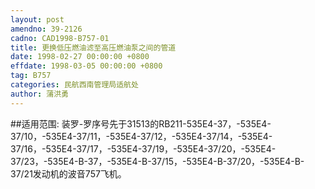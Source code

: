 ```yaml
---
layout: post
amendno: 39-2126
cadno: CAD1998-B757-01
title: 更换低压燃油滤至高压燃油泵之间的管道
date: 1998-02-27 00:00:00 +0800
effdate: 1998-03-05 00:00:00 +0800
tag: B757
categories: 民航西南管理局适航处
author: 蒲洪勇
---
```


##适用范围:
装罗-罗序号先于31513的RB211-535E4-37，-535E4-37/10，-535E4-37/11，-535E4-37/12，-535E4-37/14，-535E4-37/16，-535E4-37/17，-535E4-37/19，-535E4-37/20，-535E4-37/23，-535E4-B-37，-535E4-B-37/15，-535E4-B-37/20，-535E4-B-37/21发动机的波音757飞机。

